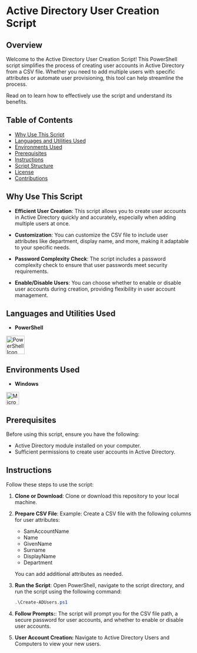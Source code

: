 # Active Directory User Creation Script

## Overview

Welcome to the Active Directory User Creation Script! This PowerShell script simplifies the process of creating user accounts in Active Directory from a CSV file. Whether you need to add multiple users with specific attributes or automate user provisioning, this tool can help streamline the process.

Read on to learn how to effectively use the script and understand its benefits.

## Table of Contents

- [Why Use This Script](#why-use-this-script)
- [Languages and Utilities Used](#languages-and-utilities-used)
- [Environments Used](#environments-used)
- [Prerequisites](#prerequisites)
- [Instructions](#instructions)
- [Script Structure](#script-structure)
- [License](#license)
- [Contributions](#contributions)

## Why Use This Script

- **Efficient User Creation**: This script allows you to create user accounts in Active Directory quickly and accurately, especially when adding multiple users at once.

- **Customization**: You can customize the CSV file to include user attributes like department, display name, and more, making it adaptable to your specific needs.

- **Password Complexity Check**: The script includes a password complexity check to ensure that user passwords meet security requirements.

- **Enable/Disable Users**: You can choose whether to enable or disable user accounts during creation, providing flexibility in user account management.

## Languages and Utilities Used

- **PowerShell**

[<img alt="PowerShell Icon" width="50px" src="https://raw.githubusercontent.com/PowerShell/PowerShell/master/assets/ps_black_64.svg?sanitize=true" />][powershell]

[powershell]: https://learn.microsoft.com/en-us/powershell/

## Environments Used

- **Windows**

[<img align="left" alt="Microsoft Icon" width="35px" src="https://upload.wikimedia.org/wikipedia/commons/3/34/Windows_logo_-_2012_derivative.svg" />][windows]

[windows]: https://www.microsoft.com/

<br /><br />

## Prerequisites

Before using this script, ensure you have the following:

- Active Directory module installed on your computer.
- Sufficient permissions to create user accounts in Active Directory.

## Instructions

Follow these steps to use the script:

1. **Clone or Download**: Clone or download this repository to your local machine.

2. **Prepare CSV File**: Example: Create a CSV file with the following columns for user attributes:

   - SamAccountName
   - Name
   - GivenName
   - Surname
   - DisplayName
   - Department

   You can add additional attributes as needed.

3. **Run the Script**: Open PowerShell, navigate to the script directory, and run the script using the following command:

   ```powershell
   .\Create-ADUsers.ps1

   ```

4. **Follow Prompts:**: The script will prompt you for the CSV file path, a secure password for user accounts, and whether to enable or disable user accounts.

5. **User Account Creation:** Navigate to Active Directory Users and Computers to view your new users.
